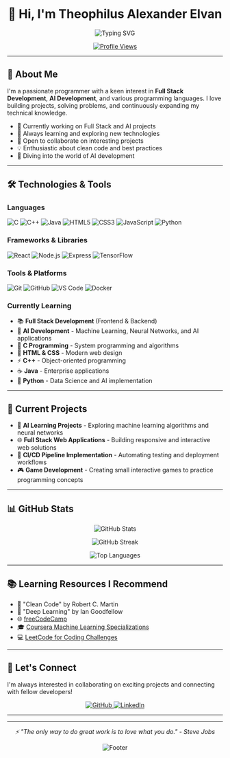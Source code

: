 <h1 align="center">👋 Hi, I'm Theophilus Alexander Elvan</h1>

<p align="center">
  <img src="https://readme-typing-svg.herokuapp.com?font=Fira+Code&pause=1000&color=2E9EF7&center=true&vCenter=true&width=435&lines=Full+Stack+Developer;Passionate+Programmer;AI+Development+Enthusiast;Always+Learning+New+Things" alt="Typing SVG">
</p>

<p align="center">
  <a href="https://github.com/TheophilusAE">
    <img src="https://komarev.com/ghpvc/?username=TheophilusAE&color=blue&style=flat-square" alt="Profile Views">
  </a>
</p>

---

## 🚀 About Me

I'm a passionate programmer with a keen interest in **Full Stack Development**, **AI Development**, and various programming languages. I love building projects, solving problems, and continuously expanding my technical knowledge.

- 🔭 Currently working on Full Stack and AI projects
- 🌱 Always learning and exploring new technologies
- 💞️ Open to collaborate on interesting projects
- 💡 Enthusiastic about clean code and best practices
- 🧠 Diving into the world of AI development

---

## 🛠️ Technologies & Tools

### Languages
![C](https://img.shields.io/badge/C-00599C?style=for-the-badge&logo=c&logoColor=white)
![C++](https://img.shields.io/badge/C++-00599C?style=for-the-badge&logo=c%2B%2B&logoColor=white)
![Java](https://img.shields.io/badge/Java-ED8B00?style=for-the-badge&logo=openjdk&logoColor=white)
![HTML5](https://img.shields.io/badge/HTML5-E34F26?style=for-the-badge&logo=html5&logoColor=white)
![CSS3](https://img.shields.io/badge/CSS3-1572B6?style=for-the-badge&logo=css3&logoColor=white)
![JavaScript](https://img.shields.io/badge/JavaScript-F7DF1E?style=for-the-badge&logo=javascript&logoColor=black)
![Python](https://img.shields.io/badge/Python-3776AB?style=for-the-badge&logo=python&logoColor=white)

### Frameworks & Libraries
![React](https://img.shields.io/badge/React-20232A?style=for-the-badge&logo=react&logoColor=61DAFB)
![Node.js](https://img.shields.io/badge/Node.js-339933?style=for-the-badge&logo=nodedotjs&logoColor=white)
![Express](https://img.shields.io/badge/Express-000000?style=for-the-badge&logo=express&logoColor=white)
![TensorFlow](https://img.shields.io/badge/TensorFlow-FF6F00?style=for-the-badge&logo=tensorflow&logoColor=white)

### Tools & Platforms
![Git](https://img.shields.io/badge/Git-F05032?style=for-the-badge&logo=git&logoColor=white)
![GitHub](https://img.shields.io/badge/GitHub-100000?style=for-the-badge&logo=github&logoColor=white)
![VS Code](https://img.shields.io/badge/VS_Code-007ACC?style=for-the-badge&logo=visual-studio-code&logoColor=white)
![Docker](https://img.shields.io/badge/Docker-2496ED?style=for-the-badge&logo=docker&logoColor=white)

### Currently Learning
- 📚 **Full Stack Development** (Frontend & Backend)
- 🤖 **AI Development** - Machine Learning, Neural Networks, and AI applications
- 🔧 **C Programming** - System programming and algorithms
- 🎨 **HTML & CSS** - Modern web design
- ⚡ **C++** - Object-oriented programming
- ☕ **Java** - Enterprise applications
- 🐍 **Python** - Data Science and AI implementation

---

## 🎯 Current Projects

- 🧠 **AI Learning Projects** - Exploring machine learning algorithms and neural networks
- 🌐 **Full Stack Web Applications** - Building responsive and interactive web solutions
- 🔄 **CI/CD Pipeline Implementation** - Automating testing and deployment workflows
- 🎮 **Game Development** - Creating small interactive games to practice programming concepts

---

## 📊 GitHub Stats

<p align="center">
  <img src="https://github-readme-stats.vercel.app/api?username=TheophilusAE&show_icons=true&theme=tokyonight&hide_border=true" alt="GitHub Stats" />
</p>

<p align="center">
  <img src="https://github-readme-streak-stats.herokuapp.com/?user=TheophilusAE&theme=tokyonight&hide_border=true" alt="GitHub Streak" />
</p>

<p align="center">
  <img src="https://github-readme-stats.vercel.app/api/top-langs/?username=TheophilusAE&layout=compact&theme=tokyonight&hide_border=true" alt="Top Languages" />
</p>

---

## 📚 Learning Resources I Recommend

- 📘 "Clean Code" by Robert C. Martin
- 📗 "Deep Learning" by Ian Goodfellow
- 🌐 [freeCodeCamp](https://www.freecodecamp.org/)
- 🎓 [Coursera Machine Learning Specializations](https://www.coursera.org/)
- 💻 [LeetCode for Coding Challenges](https://leetcode.com/)

---

## 🤝 Let's Connect

I'm always interested in collaborating on exciting projects and connecting with fellow developers!

<p align="center">
  <a href="https://github.com/TheophilusAE">
    <img src="https://img.shields.io/badge/GitHub-100000?style=for-the-badge&logo=github&logoColor=white" alt="GitHub">
  </a>
  <!-- Add your social media links here -->
  <a href="https://www.linkedin.com/in/theophilus-alexander-elvan-94a6a8291/"><img src="https://img.shields.io/badge/LinkedIn-0077B5?style=for-the-badge&logo=linkedin&logoColor=white" alt="LinkedIn"></a>
  <!-- <a href="mailto:your-email"><img src="https://img.shields.io/badge/Email-D14836?style=for-the-badge&logo=gmail&logoColor=white" alt="Email"></a> -->
</p>

---

<!--## 🏆 Achievements

- 🌟 Completed [add any courses or certifications]
- 🏅 [Add any hackathons or competitions]
- 💼 [Add any professional achievements]-->

---

<p align="center">
  <i>⚡ "The only way to do great work is to love what you do." - Steve Jobs</i>
</p>

<p align="center">
  <img src="https://capsule-render.vercel.app/api?type=waving&color=gradient&height=100&section=footer" alt="Footer">
</p>

<!---
TheophilusAE/TheophilusAE is a ✨ special ✨ repository because its `README.md` (this file) appears on your GitHub profile.
You can click the Preview link to take a look at your changes.
--->
